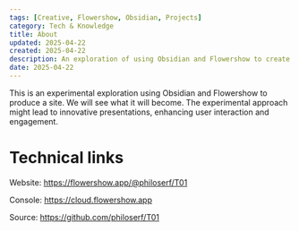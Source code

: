 ```yaml
---
tags: [Creative, Flowershow, Obsidian, Projects]
category: Tech & Knowledge
title: About
updated: 2025-04-22
created: 2025-04-22
description: An exploration of using Obsidian and Flowershow to create a website, detailing the project's development and technical links.
date: 2025-04-22
---
```


This is an experimental exploration using Obsidian and Flowershow to produce a site. We will see what it will become. The experimental approach might lead to innovative presentations, enhancing user interaction and engagement.

# Technical links

Website: <https://flowershow.app/@philoserf/T01>

Console: <https://cloud.flowershow.app>

Source: <https://github.com/philoserf/T01>
